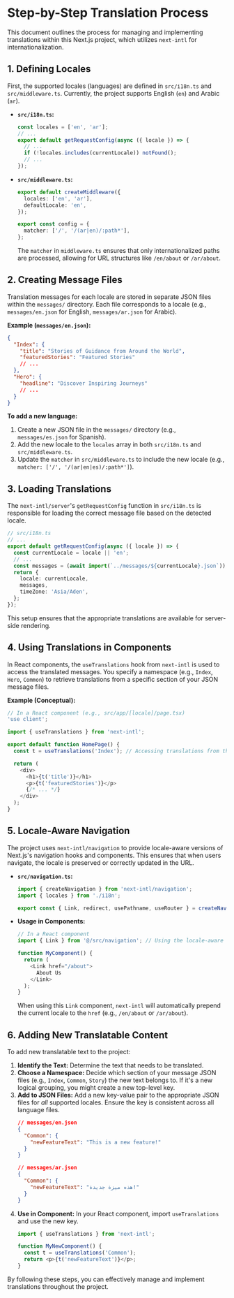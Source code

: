 # Step-by-Step Translation Process

This document outlines the process for managing and implementing translations within this Next.js project, which utilizes `next-intl` for internationalization.

## 1. Defining Locales

First, the supported locales (languages) are defined in `src/i18n.ts` and `src/middleware.ts`. Currently, the project supports English (`en`) and Arabic (`ar`).

*   **`src/i18n.ts`:**
    ```typescript
    const locales = ['en', 'ar'];
    // ...
    export default getRequestConfig(async ({ locale }) => {
      // ...
      if (!locales.includes(currentLocale)) notFound();
      // ...
    });
    ```

*   **`src/middleware.ts`:**
    ```typescript
    export default createMiddleware({
      locales: ['en', 'ar'],
      defaultLocale: 'en',
    });

    export const config = {
      matcher: ['/', '/(ar|en)/:path*'],
    };
    ```
    The `matcher` in `middleware.ts` ensures that only internationalized paths are processed, allowing for URL structures like `/en/about` or `/ar/about`.

## 2. Creating Message Files

Translation messages for each locale are stored in separate JSON files within the `messages/` directory. Each file corresponds to a locale (e.g., `messages/en.json` for English, `messages/ar.json` for Arabic).

**Example (`messages/en.json`):**
```json
{
  "Index": {
    "title": "Stories of Guidance from Around the World",
    "featuredStories": "Featured Stories"
    // ...
  },
  "Hero": {
    "headline": "Discover Inspiring Journeys"
    // ...
  }
}
```

**To add a new language:**
1.  Create a new JSON file in the `messages/` directory (e.g., `messages/es.json` for Spanish).
2.  Add the new locale to the `locales` array in both `src/i18n.ts` and `src/middleware.ts`.
3.  Update the `matcher` in `src/middleware.ts` to include the new locale (e.g., `matcher: ['/', '/(ar|en|es)/:path*']`).

## 3. Loading Translations

The `next-intl/server`'s `getRequestConfig` function in `src/i18n.ts` is responsible for loading the correct message file based on the detected locale.

```typescript
// src/i18n.ts
// ...
export default getRequestConfig(async ({ locale }) => {
  const currentLocale = locale || 'en';
  // ...
  const messages = (await import(`../messages/${currentLocale}.json`)).default;
  return {
    locale: currentLocale,
    messages,
    timeZone: 'Asia/Aden',
  };
});
```
This setup ensures that the appropriate translations are available for server-side rendering.

## 4. Using Translations in Components

In React components, the `useTranslations` hook from `next-intl` is used to access the translated messages. You specify a namespace (e.g., `Index`, `Hero`, `Common`) to retrieve translations from a specific section of your JSON message files.

**Example (Conceptual):**
```typescript
// In a React component (e.g., src/app/[locale]/page.tsx)
'use client';

import { useTranslations } from 'next-intl';

export default function HomePage() {
  const t = useTranslations('Index'); // Accessing translations from the 'Index' namespace

  return (
    <div>
      <h1>{t('title')}</h1>
      <p>{t('featuredStories')}</p>
      {/* ... */}
    </div>
  );
}
```

## 5. Locale-Aware Navigation

The project uses `next-intl/navigation` to provide locale-aware versions of Next.js's navigation hooks and components. This ensures that when users navigate, the locale is preserved or correctly updated in the URL.

*   **`src/navigation.ts`:**
    ```typescript
    import { createNavigation } from 'next-intl/navigation';
    import { locales } from './i18n';

    export const { Link, redirect, usePathname, useRouter } = createNavigation({ locales });
    ```

*   **Usage in Components:**
    ```typescript
    // In a React component
    import { Link } from '@/src/navigation'; // Using the locale-aware Link

    function MyComponent() {
      return (
        <Link href="/about">
          About Us
        </Link>
      );
    }
    ```
    When using this `Link` component, `next-intl` will automatically prepend the current locale to the `href` (e.g., `/en/about` or `/ar/about`).

## 6. Adding New Translatable Content

To add new translatable text to the project:

1.  **Identify the Text:** Determine the text that needs to be translated.
2.  **Choose a Namespace:** Decide which section of your message JSON files (e.g., `Index`, `Common`, `Story`) the new text belongs to. If it's a new logical grouping, you might create a new top-level key.
3.  **Add to JSON Files:** Add a new key-value pair to the appropriate JSON files for *all* supported locales. Ensure the key is consistent across all language files.
    ```json
    // messages/en.json
    {
      "Common": {
        "newFeatureText": "This is a new feature!"
      }
    }

    // messages/ar.json
    {
      "Common": {
        "newFeatureText": "هذه ميزة جديدة!"
      }
    }
    ```
4.  **Use in Component:** In your React component, import `useTranslations` and use the new key.
    ```typescript
    import { useTranslations } from 'next-intl';

    function MyNewComponent() {
      const t = useTranslations('Common');
      return <p>{t('newFeatureText')}</p>;
    }
    ```

By following these steps, you can effectively manage and implement translations throughout the project.